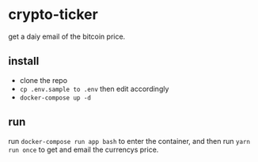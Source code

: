 # crypto-ticker

get a daiy email of the bitcoin price.

## install

- clone the repo
- `cp .env.sample to .env` then edit accordingly
- `docker-compose up -d`

## run

run `docker-compose run app bash` to enter the container, and then run `yarn run once` to get and email the currencys price.